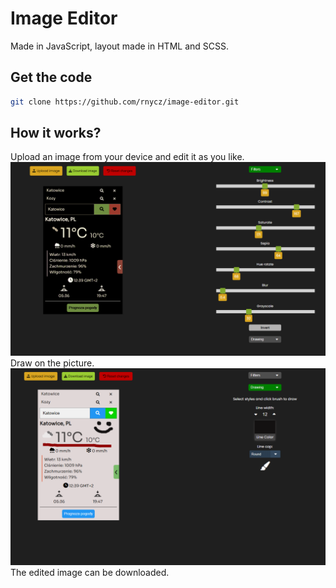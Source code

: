 # Image Editor
Made in JavaScript, layout made in HTML and SCSS.<br />
## Get the code
```bash
git clone https://github.com/rnycz/image-editor.git
```
## How it works?
Upload an image from your device and edit it as you like. <br />
![](images/1.PNG)<br />
Draw on the picture.<br />
![](images/2.PNG)<br />
The edited image can be downloaded.